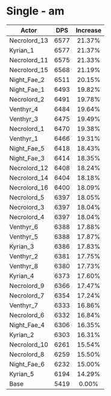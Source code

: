 # Single - am
| Actor | DPS | Increase |
|---|:---:|:---:|
|Necrolord_13|6577|21.37%|
|Kyrian_1|6577|21.37%|
|Necrolord_11|6575|21.33%|
|Necrolord_15|6568|21.19%|
|Night_Fae_2|6511|20.15%|
|Night_Fae_1|6493|19.82%|
|Necrolord_2|6491|19.78%|
|Venthyr_4|6484|19.64%|
|Venthyr_3|6475|19.49%|
|Necrolord_1|6470|19.38%|
|Venthyr_1|6466|19.31%|
|Night_Fae_5|6418|18.43%|
|Night_Fae_3|6414|18.35%|
|Necrolord_12|6408|18.24%|
|Necrolord_14|6404|18.18%|
|Necrolord_16|6400|18.09%|
|Necrolord_5|6397|18.05%|
|Necrolord_3|6397|18.04%|
|Necrolord_4|6397|18.04%|
|Venthyr_6|6388|17.88%|
|Venthyr_5|6388|17.87%|
|Kyrian_3|6386|17.83%|
|Venthyr_2|6381|17.75%|
|Venthyr_8|6380|17.73%|
|Kyrian_4|6373|17.60%|
|Necrolord_9|6366|17.47%|
|Necrolord_7|6354|17.24%|
|Venthyr_7|6333|16.86%|
|Necrolord_6|6332|16.84%|
|Night_Fae_4|6306|16.35%|
|Kyrian_2|6303|16.31%|
|Necrolord_10|6261|15.54%|
|Necrolord_8|6259|15.50%|
|Night_Fae_6|6232|15.00%|
|Kyrian_5|6194|14.29%|
|Base|5419|0.00%|

